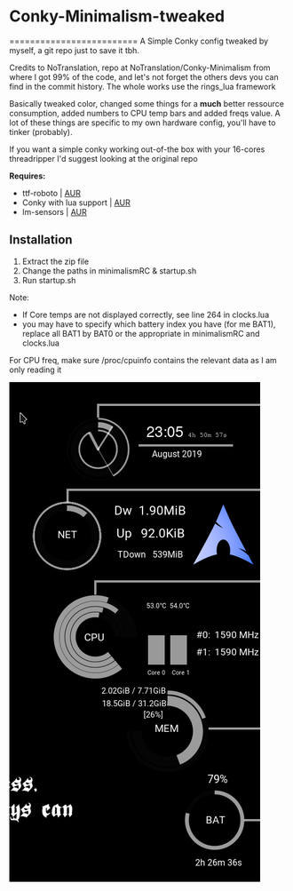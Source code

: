 # Conky-Minimalism-tweaked
=========================
A Simple Conky config tweaked by myself, a git repo just to save it tbh.

Credits to NoTranslation, repo at NoTranslation/Conky-Minimalism from where I got 99% of the code, and let's not forget the others devs you can find in the commit history.
The whole works use the rings\_lua framework

Basically tweaked color, changed some things for a **much** better ressource consumption, added numbers to CPU temp bars and added freqs value. A lot of these things are specific to my own hardware config, you'll have to tinker (probably).


If you want a simple conky working out-of-the box with your 16-cores threadripper I'd suggest looking at the original repo



**Requires:**
* ttf-roboto  |  [AUR](https://www.archlinux.org/packages/community/any/ttf-roboto/)
* Conky with lua support | [AUR](https://aur.archlinux.org/packages/conky-lua/)
* lm-sensors | [AUR](https://www.archlinux.org/packages/?name=lm_sensors)

## Installation
1. Extract the zip file
2. Change the paths in minimalismRC & startup.sh
3. Run startup.sh

Note:
* If Core temps are not displayed correctly, see line 264 in clocks.lua
* you may have to specify which battery index you have (for me BAT1), replace all BAT1 by BAT0 or the appropriate in minimalismRC and clocks.lua

For CPU freq, make sure /proc/cpuinfo contains the relevant data as I am only reading it

![](./example.png)


